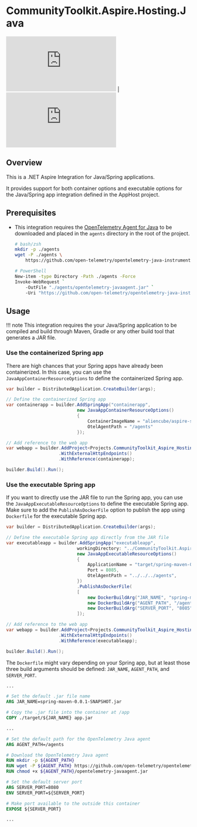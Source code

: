 # CommunityToolkit.Aspire.Hosting.Java

[![CommunityToolkit.Aspire.Hosting.Azure.Java](https://img.shields.io/nuget/v/CommunityToolkit.Aspire.Hosting.Azure.Java)](https://nuget.org/packages/CommunityToolkit.Aspire.Hosting.Azure.Java/) | [![CommunityToolkit.Aspire.Hosting.Azure.Java (latest)](https://img.shields.io/nuget/vpre/CommunityToolkit.Aspire.Hosting.Azure.Java?label=nuget%20(preview))](https://nuget.org/packages/CommunityToolkit.Aspire.Hosting.Azure.Java/absoluteLatest)

## Overview

This is a .NET Aspire Integration for Java/Spring applications.

It provides support for both container options and executable options for the Java/Spring app integration defined in the AppHost project.

## Prerequisites

- This integration requires the [OpenTelemetry Agent for Java](https://opentelemetry.io/docs/zero-code/java/agent/) to be downloaded and placed in the `agents` directory in the root of the project.

    ```bash
    # bash/zsh
    mkdir -p ./agents
    wget -P ./agents \
        https://github.com/open-telemetry/opentelemetry-java-instrumentation/releases/latest/download/opentelemetry-javaagent.jar
    
    # PowerShell
    New-item -type Directory -Path ./agents -Force
    Invoke-WebRequest `
        -OutFile "./agents/opentelemetry-javaagent.jar" `
        -Uri "https://github.com/open-telemetry/opentelemetry-java-instrumentation/releases/latest/download/opentelemetry-javaagent.jar"
    ```

## Usage

!!! note
    This integration requires the your Java/Spring application to be compiled and build through Maven, Gradle or any other build tool that generates a JAR file.

### Use the containerized Spring app

There are high chances that your Spring apps have already been containerized. In this case, you can use the `JavaAppContainerResourceOptions` to define the containerized Spring app.

```csharp
var builder = DistributedApplication.CreateBuilder(args);

// Define the containerized Spring app
var containerapp = builder.AddSpringApp("containerapp",
                           new JavaAppContainerResourceOptions()
                           {
                               ContainerImageName = "aliencube/aspire-spring-maven-sample",
                               OtelAgentPath = "/agents"
                           });

// Add reference to the web app
var webapp = builder.AddProject<Projects.CommunityToolkit_Aspire_Hosting_Java_WebApp>("webapp")
                    .WithExternalHttpEndpoints()
                    .WithReference(containerapp);

builder.Build().Run();
```

### Use the executable Spring app

If you want to directly use the JAR file to run the Spring app, you can use the `JavaAppExecutableResourceOptions` to define the executable Spring app. Make sure to add the `PublishAsDockerFile` option to publish the app using `Dockerfile` for the executable Spring app.

```csharp
var builder = DistributedApplication.CreateBuilder(args);

// Define the executable Spring app directly from the JAR file
var executableapp = builder.AddSpringApp("executableapp",
                           workingDirectory: "../CommunityToolkit.Aspire.Hosting.Java.Spring.Maven",
                           new JavaAppExecutableResourceOptions()
                           {
                               ApplicationName = "target/spring-maven-0.0.1-SNAPSHOT.jar",
                               Port = 8085,
                               OtelAgentPath = "../../../agents",
                           })
                           .PublishAsDockerFile(
                           [
                               new DockerBuildArg("JAR_NAME", "spring-maven-0.0.1-SNAPSHOT.jar"),
                               new DockerBuildArg("AGENT_PATH", "/agents"),
                               new DockerBuildArg("SERVER_PORT", "8085"),
                           ]);

// Add reference to the web app
var webapp = builder.AddProject<Projects.CommunityToolkit_Aspire_Hosting_Java_WebApp>("webapp")
                    .WithExternalHttpEndpoints()
                    .WithReference(executableapp);

builder.Build().Run();
```

The `Dockerfile` might vary depending on your Spring app, but at least those three build arguments should be defined: `JAR_NAME`, `AGENT_PATH`, and `SERVER_PORT`.

```dockerfile
...

# Set the default .jar file name
ARG JAR_NAME=spring-maven-0.0.1-SNAPSHOT.jar

# Copy the .jar file into the container at /app
COPY ./target/${JAR_NAME} app.jar

...

# Set the default path for the OpenTelemetry Java agent
ARG AGENT_PATH=/agents

# Download the OpenTelemetry Java agent
RUN mkdir -p ${AGENT_PATH}
RUN wget -P ${AGENT_PATH} https://github.com/open-telemetry/opentelemetry-java-instrumentation/releases/latest/download/opentelemetry-javaagent.jar
RUN chmod +x ${AGENT_PATH}/opentelemetry-javaagent.jar

# Set the default server port
ARG SERVER_PORT=8080
ENV SERVER_PORT=${SERVER_PORT}

# Make port available to the outside this container
EXPOSE ${SERVER_PORT}

...
```
